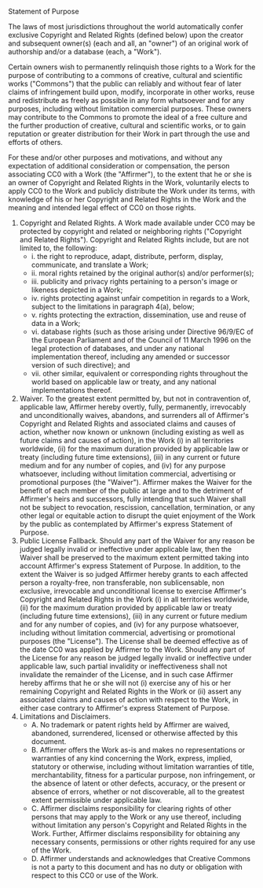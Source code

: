 Statement of Purpose

The laws of most jurisdictions throughout the world automatically
confer exclusive Copyright and Related Rights (defined below)
upon the creator and subsequent owner(s) (each and all, an "owner")
of an original work of authorship and/or a database (each, a "Work").

Certain owners wish to permanently relinquish those rights to a Work
for the purpose of contributing to a commons of creative, cultural
and scientific works ("Commons") that the public can reliably and
without fear of later claims of infringement build upon, modify,
incorporate in other works, reuse and redistribute as freely as
possible in any form whatsoever and for any purposes, including without
limitation commercial purposes. These owners may contribute to the
Commons to promote the ideal of a free culture and the further production
of creative, cultural and scientific works, or to gain reputation or
greater distribution for their Work in part through the use and efforts
of others.

For these and/or other purposes and motivations, and without any
expectation of additional consideration or compensation, the person
associating CC0 with a Work (the "Affirmer"), to the extent that he or
she is an owner of Copyright and Related Rights in the Work, voluntarily
elects to apply CC0 to the Work and publicly distribute the Work under
its terms, with knowledge of his or her Copyright and Related Rights in
the Work and the meaning and intended legal effect of CC0 on those rights.

1. Copyright and Related Rights. A Work made available under CC0 may
   be protected by copyright and related or neighboring rights
   ("Copyright and Related Rights"). Copyright and Related Rights
   include, but are not limited to, the following:
   * i. the right to reproduce, adapt, distribute, perform, display,
     communicate, and translate a Work;
   * ii. moral rights retained by the original author(s) and/or
     performer(s);
   * iii. publicity and privacy rights pertaining to a person's image
     or likeness depicted in a Work;
   * iv. rights protecting against unfair competition in regards to a
     Work, subject to the limitations in paragraph 4(a), below;
   * v. rights protecting the extraction, dissemination, use and reuse
     of data in a Work;
   * vi. database rights (such as those arising under Directive 96/9/EC
     of the European Parliament and of the Council of 11 March 1996 on
     the legal protection of databases, and under any national
     implementation thereof, including any amended or successor version
     of such directive); and
   * vii. other similar, equivalent or corresponding rights throughout
     the world based on applicable law or treaty, and any national
     implementations thereof.
2. Waiver. To the greatest extent permitted by, but not in contravention
   of, applicable law, Affirmer hereby overtly, fully, permanently,
   irrevocably and unconditionally waives, abandons, and surrenders all
   of Affirmer's Copyright and Related Rights and associated claims and
   causes of action, whether now known or unknown (including existing as
   well as future claims and causes of action), in the Work (i) in all
   territories worldwide, (ii) for the maximum duration provided by
   applicable law or treaty (including future time extensions), (iii) in
   any current or future medium and for any number of copies, and (iv)
   for any purpose whatsoever, including without limitation commercial,
   advertising or promotional purposes (the "Waiver"). Affirmer makes the
   Waiver for the benefit of each member of the public at large and to
   the detriment of Affirmer's heirs and successors, fully intending that
   such Waiver shall not be subject to revocation, rescission,
   cancellation, termination, or any other legal or equitable action to
   disrupt the quiet enjoyment of the Work by the public as contemplated
   by Affirmer's express Statement of Purpose.
3. Public License Fallback. Should any part of the Waiver for any reason
   be judged legally invalid or ineffective under applicable law, then the
   Waiver shall be preserved to the maximum extent permitted taking into
   account Affirmer's express Statement of Purpose. In addition, to the
   extent the Waiver is so judged Affirmer hereby grants to each affected
   person a royalty-free, non transferable, non sublicensable, non
   exclusive, irrevocable and unconditional license to exercise Affirmer's
   Copyright and Related Rights in the Work (i) in all territories
   worldwide, (ii) for the maximum duration provided by applicable law or
   treaty (including future time extensions), (iii) in any current or
   future medium and for any number of copies, and (iv) for any purpose
   whatsoever, including without limitation commercial, advertising or
   promotional purposes (the "License"). The License shall be deemed
   effective as of the date CC0 was applied by Affirmer to the Work. Should
   any part of the License for any reason be judged legally invalid or
   ineffective under applicable law, such partial invalidity or
   ineffectiveness shall not invalidate the remainder of the License, and in
   such case Affirmer hereby affirms that he or she will not (i) exercise
   any of his or her remaining Copyright and Related Rights in the Work
   or (ii) assert any associated claims and causes of action with respect
   to the Work, in either case contrary to Affirmer's express Statement of
   Purpose.
4. Limitations and Disclaimers.
   * A. No trademark or patent rights held by Affirmer are waived, abandoned,
     surrendered, licensed or otherwise affected by this document.
   * B. Affirmer offers the Work as-is and makes no representations or
     warranties of any kind concerning the Work, express, implied, statutory
     or otherwise, including without limitation warranties of title,
     merchantability, fitness for a particular purpose, non infringement,
     or the absence of latent or other defects, accuracy, or the present or
     absence of errors, whether or not discoverable, all to the greatest
     extent permissible under applicable law.
   * C. Affirmer disclaims responsibility for clearing rights of other persons
     that may apply to the Work or any use thereof, including without limitation
     any person's Copyright and Related Rights in the Work. Further, Affirmer
     disclaims responsibility for obtaining any necessary consents, permissions
     or other rights required for any use of the Work.
   * D. Affirmer understands and acknowledges that Creative Commons is not a
     party to this document and has no duty or obligation with respect to this
     CC0 or use of the Work.
